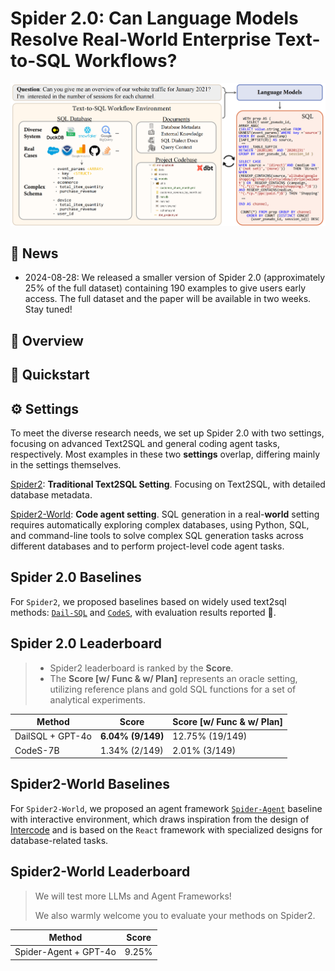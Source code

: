 # Spider 2.0: Can Language Models Resolve Real-World Enterprise Text-to-SQL Workflows?

![Local Image](./assets/Spider2.png)

## 📰 News

- 2024-08-28: We released a smaller version of Spider 2.0 (approximately 25% of the full dataset) containing 190 examples to give users early access. The full dataset and the paper will be available in two weeks. Stay tuned! 


## 👋 Overview 



## 🚀 Quickstart



## ⚙️ Settings

To meet the diverse research needs, we set up Spider 2.0 with two settings, focusing on advanced Text2SQL and general coding agent tasks, respectively. Most examples in these two **settings** overlap, differing mainly in the settings themselves.

[Spider2](https://github.com/xlang-ai/spider2/tree/main/spider2): **Traditional Text2SQL Setting**. Focusing on Text2SQL, with detailed database metadata.

[Spider2-World](https://github.com/xlang-ai/spider2/tree/main/spider2-world): **Code agent setting**. SQL generation in a real-**world** setting requires automatically exploring complex databases, using Python, SQL, and command-line tools to solve complex SQL generation tasks across different databases and to perform project-level code agent tasks.


## Spider 2.0 Baselines

For `Spider2`, we proposed baselines based on widely used text2sql methods: [`Dail-SQL`](https://github.com/xlang-ai/Spider2/blob/main/spider2-baselines/DailSQL/README.md) and [`CodeS`](https://github.com/xlang-ai/Spider2/tree/main/spider2-baselines/CodeS/README.md), with evaluation results reported :test_tube:.

## Spider 2.0 Leaderboard

> - Spider2 leaderboard is ranked by the **Score**. 
> - The **Score [w/ Func & w/ Plan]** represents an oracle setting, utilizing reference plans and gold SQL functions for a set of analytical experiments.



| Method                  | Score   |    Score  [w/ Func & w/ Plan]     |
| -------------------------- | ---- | -------------------------
| DailSQL + GPT-4o |  **6.04% (9/149)** |   12.75% (19/149)        |
| CodeS-7B      | 1.34% (2/149) |   2.01% (3/149)            |




## Spider2-World Baselines
For `Spider2-World`, we proposed an agent framework [`Spider-Agent`](https://github.com/xlang-ai/Spider2/tree/main/spider-agent) baseline with interactive environment, which draws inspiration from the design of [Intercode](https://github.com/princeton-nlp/intercode) and is based on the `React` framework with specialized designs for database-related tasks.



## Spider2-World Leaderboard

> We will test more LLMs and Agent Frameworks! 
>
> We also warmly welcome you to evaluate your methods on Spider2.

| Method                     | Score |
| -------------------------- | ---- |
| Spider-Agent + GPT-4o   | 9.25% |

